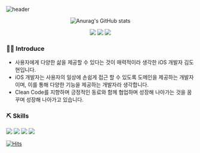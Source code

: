 ![header](https://capsule-render.vercel.app/api?type=wave&color=gradient&height=300&section=header&text=Jenny&fontSize=90&fontColor=ffffff&fontAlignY=40)

<!--
**Do-hyun-Kim/Do-hyun-Kim** is a ✨ _special_ ✨ repository because its `README.md` (this file) appears on your GitHub profile.

Here are some ideas to get you started:
-->


<div align="center">
    
  ![Anurag's GitHub stats](https://github-readme-stats.vercel.app/api?username=Do-hyun-Kim&show_icons=true&theme=radical)
  
  <a href="https://velog.io/@dohyun8032" target="_blank">
    <img src="https://img.shields.io/badge/Dev%20Velog-20c997?style=flat&logo=Vimeo&logoColor=white"/></a>
  <a href="mailto:dohyun8032@gmail.com" target="_blank">
  <img src="https://img.shields.io/badge/Jenny Mail%20-EA4335?style=flat&logo=Gmail&logoColor=white&link=mailto:dohyun8032@gmail.com"/></a>
  <a href="https://github.com/Do-hyun-Kim" target="_blank"><img src="https://img.shields.io/badge/GitHub%20-181717?style=flat&logo=GitHub&logoColor=white"/></a>

</div>


### 🙋‍♂️  Introduce

- 사용자에게 다양한 삶을 제공할 수 있다는 것이 매력적이라 생각한 iOS 개발자 김도현입니다.
- iOS 개발자는 사용자의 일상에 손쉽게 접근 할 수 있도록 도메인을 제공하는 개발자이며, 이를 통해 다양한 기능을 제공하는 개발자라 생각합니다.
- Clean Code를 지향하며 긍정적인 동료와 함께 협업하며 성장해 나아가는 것을 꿈꾸며 성장해 나아가고 있습니다.


### ⛏  Skills
<img src="https://img.shields.io/badge/Xcode%20-6cd6e8?style=flat-square&logo=Xcode&logoColor=black"/> <img src="https://img.shields.io/badge/Swift%20-E9967A?style=flat-square&logo=swift&logoColor=white"/>
<img src="https://img.shields.io/badge/cocoaPods%20-EE3322?style=flat-square&logo=CocoaPods&logoColor=white"/> 
<img src="https://img.shields.io/badge/Git-20B2AA?style=flat-square&logo=Git&logoColor=white"/> 

[![Hits](https://hits.seeyoufarm.com/api/count/incr/badge.svg?url=https%3A%2F%2Fgithub.com%2FDo-hyun-Kim&count_bg=%233FAEA5&title_bg=%23646060&icon=&icon_color=%23F38282&title=hits&edge_flat=false)](https://hits.seeyoufarm.com)
 
